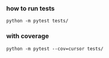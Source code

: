 ### how to run tests

    python -m pytest tests/

### with coverage

    python -m pytest --cov=cursor tests/